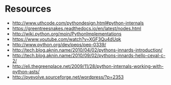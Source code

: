 Resources
=========

- http://www.uthcode.com/pythondesign.html#python-internals
- https://greentreesnakes.readthedocs.io/en/latest/nodes.html
- http://wiki.python.org/moin/PythonImplementations
- https://www.youtube.com/watch?v=XGF3Qu4dUqk
- http://www.python.org/dev/peps/pep-0339/
- http://tech.blog.aknin.name/2010/04/02/pythons-innards-introduction/
- http://tech.blog.aknin.name/2010/09/02/pythons-innards-hello-ceval-c-2/
- http://eli.thegreenplace.net/2009/11/28/python-internals-working-with-python-asts/
- http://pyevolve.sourceforge.net/wordpress/?p=2353
